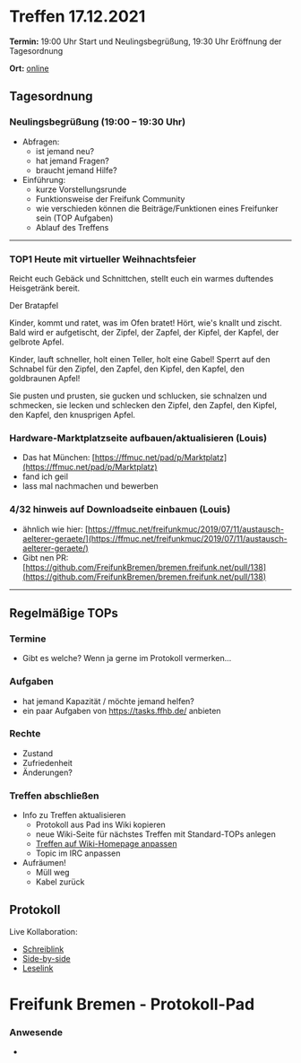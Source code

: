 # Treffen 17.12.2021

**Termin:** 19:00 Uhr Start und Neulingsbegrüßung, 19:30 Uhr Eröffnung der Tagesordnung

**Ort:** [online](https://bremen.freifunk.net/to/videokonf)

## Tagesordnung
### Neulingsbegrüßung (19:00 – 19:30 Uhr)

- Abfragen:
    - ist jemand neu?
    - hat jemand Fragen?
    - braucht jemand Hilfe?
- Einführung:
    - kurze Vorstellungsrunde
    - Funktionsweise der Freifunk Community
    - wie verschieden können die Beiträge/Funktionen eines Freifunker sein (TOP Aufgaben)
    - Ablauf des Treffens

---
### TOP1 Heute mit virtueller Weihnachtsfeier
Reicht euch Gebäck und Schnittchen, stellt euch ein warmes duftendes Heisgetränk bereit.

Der Bratapfel

Kinder, kommt und ratet, was im Ofen bratet!
Hört, wie's knallt und zischt. Bald wird er aufgetischt,
der Zipfel, der Zapfel, der Kipfel, der Kapfel,
der gelbrote Apfel.

Kinder, lauft schneller, holt einen Teller,
holt eine Gabel! Sperrt auf den Schnabel
für den Zipfel, den Zapfel, den Kipfel, den Kapfel,
den goldbraunen Apfel!

Sie pusten und prusten, sie gucken und schlucken,
sie schnalzen und schmecken, sie lecken und schlecken
den Zipfel, den Zapfel, den Kipfel, den Kapfel,
den knusprigen Apfel.


### Hardware-Marktplatzseite aufbauen/aktualisieren (Louis)
- Das hat München: [https://ffmuc.net/pad/p/Marktplatz](https://ffmuc.net/pad/p/Marktplatz)
- fand ich geil
- lass mal nachmachen und bewerben

### 4/32 hinweis auf Downloadseite einbauen (Louis)
- ähnlich wie hier: [https://ffmuc.net/freifunkmuc/2019/07/11/austausch-aelterer-geraete/](https://ffmuc.net/freifunkmuc/2019/07/11/austausch-aelterer-geraete/)
- Gibt nen PR: [https://github.com/FreifunkBremen/bremen.freifunk.net/pull/138](https://github.com/FreifunkBremen/bremen.freifunk.net/pull/138)


---
## Regelmäßige TOPs

### Termine

- Gibt es welche? Wenn ja gerne im Protokoll vermerken...

### Aufgaben

- hat jemand Kapazität / möchte jemand helfen?
- ein paar Aufgaben von https://tasks.ffhb.de/ anbieten

### Rechte

- Zustand
- Zufriedenheit
- Änderungen?

### Treffen abschließen

- Info zu Treffen aktualisieren
  - Protokoll aus Pad ins Wiki kopieren
  - neue Wiki-Seite für nächstes Treffen mit Standard-TOPs anlegen
  - [Treffen auf Wiki-Homepage anpassen](https://wiki.bremen.freifunk.net/Home)
  - Topic im IRC anpassen
- Aufräumen!
  - Müll weg
  - Kabel zurück

## Protokoll

Live Kollaboration:

* [Schreiblink](https://hackmd.io/AwDgnA7ATArKC0BGGBjAzPALAUzSeARgYgGzxQAmEFFwiKBEKAhkA===?edit)
* [Side-by-side](https://hackmd.io/AwDgnA7ATArKC0BGGBjAzPALAUzSeARgYgGzxQAmEFFwiKBEKAhkA===?both)
* [Leselink](https://hackmd.io/AwDgnA7ATArKC0BGGBjAzPALAUzSeARgYgGzxQAmEFFwiKBEKAhkA===?view)

# Freifunk Bremen - Protokoll-Pad

### Anwesende
- 